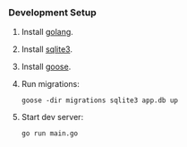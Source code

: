 ### Development Setup

1. Install [golang](https://go.dev/dl/).

1. Install [sqlite3](https://www.sqlite.org/download.html).

1. Install [goose](https://github.com/pressly/goose).

1. Run migrations:
    ```
    goose -dir migrations sqlite3 app.db up
    ```

1. Start dev server:
    ```
    go run main.go
    ```

	
